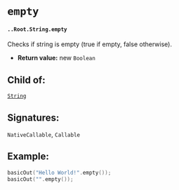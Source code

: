 # `empty`

#### `..Root.String.empty`

Checks if string is empty (true if empty, false otherwise).

* **Return value:** new `Boolean`

## Child of:

[`String`](docs..Root.String.md)

## Signatures:

`NativeCallable`, `Callable`


## Example:



```c
basicOut("Hello World!".empty());
basicOut("".empty());
```

